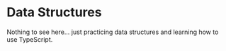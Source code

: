 # Data Structures
Nothing to see here... just practicing data structures and learning how to use TypeScript.
